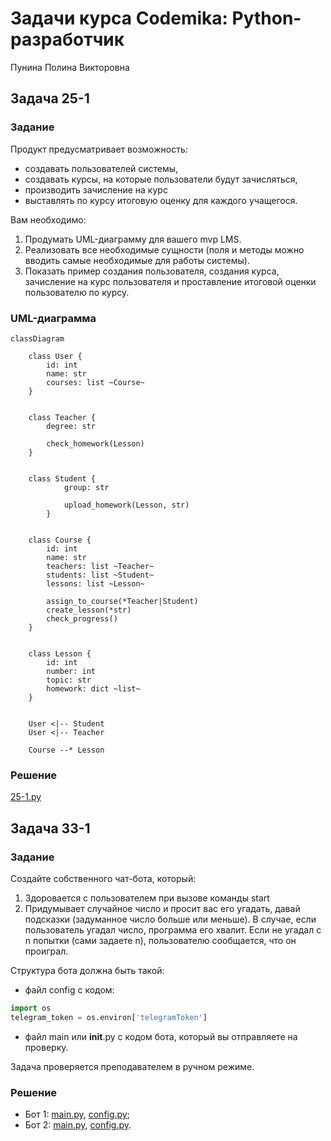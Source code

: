 # Задачи курса Codemika: Python-разработчик
Пунина Полина Викторовна

## Задача 25-1

### Задание

Продукт предусматривает возможность:
- создавать пользователей системы,
- создавать курсы, на которые пользователи будут зачисляться,
- производить зачисление на курс
- выставлять по курсу итоговую оценку для каждого учащегося.

Вам необходимо:

1. Продумать UML-диаграмму для вашего mvp LMS.
2. Реализовать все необходимые сущности (поля и методы можно вводить самые необходимые для работы системы).
3. Показать пример создания пользователя, создания курса, зачисление на  курс пользователя и проставление итоговой оценки пользователю по курсу.

### UML-диаграмма

```mermaid
classDiagram

	class User {
		id: int
		name: str
		courses: list ~Course~
	}


	class Teacher {
		degree: str
		
		check_homework(Lesson)
	}


    class Student {
            group: str
            
            upload_homework(Lesson, str)
        }
 
 
	class Course {
		id: int
		name: str
		teachers: list ~Teacher~
		students: list ~Student~
		lessons: list ~Lesson~
		
		assign_to_course(*Teacher|Student)
		create_lesson(*str)
		check_progress()
	}


	class Lesson {
		id: int
		number: int
		topic: str
		homework: dict ~list~
	}


	User <|-- Student
	User <|-- Teacher

	Course --* Lesson
```

### Решение

[25-1.py](./25-1.py)

## Задача 33-1

### Задание

Создайте собственного чат-бота, который:
1. Здоровается с пользователем при вызове команды start
2. Придумывает случайное число и просит вас его угадать, давай подсказки (задуманное число больше или меньше).
В случае, если пользователь угадал число, программа его хвалит. Если не угадал с n попытки (сами задаете n), пользователю сообщается, что он проиграл.

Структура бота должна быть такой:
- файл config c кодом:
```python
import os
telegram_token = os.environ['telegramToken']
```
- файл main или __init__.py с кодом бота, который вы отправляете на проверку.

Задача проверяется преподавателем в ручном режиме.

### Решение

- Бот 1: [main.py](./33-1-kotobotok/main.py), [config.py](./33-1-kotobotok/config.py);
- Бот 2: [main.py](./33-1-game_of_numbers_bot/main.py), [config.py](./33-1-game_of_numbers_bot/config.py).

